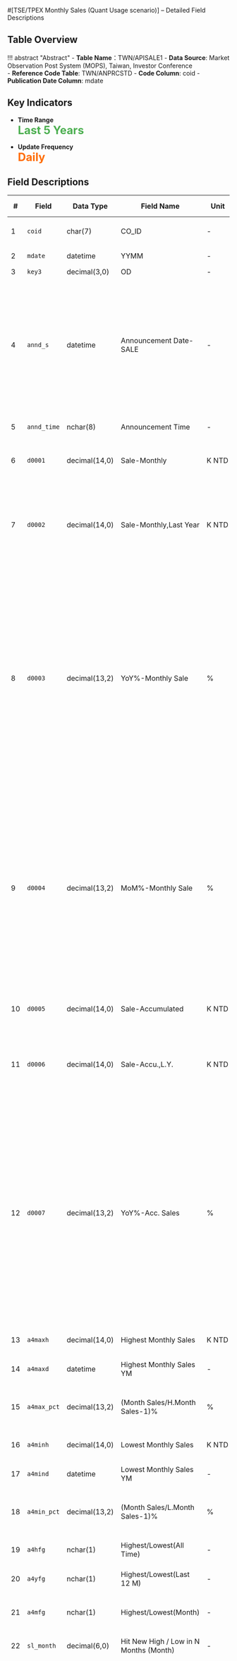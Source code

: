 #[TSE/TPEX Monthly Sales (Quant Usage scenario)] – Detailed Field Descriptions


## Table Overview

!!! abstract "Abstract"
    - **Table Name**：TWN/APISALE1
    - **Data Source**: Market Observation Post System (MOPS), Taiwan, Investor Conference  
    - **Reference Code Table**: TWN/ANPRCSTD
    - **Code Column**: coid
    - **Publication Date Column**: mdate

## Key Indicators

<div class="grid cards grid-3" markdown>

- __Time Range__  
  **<span style="font-size: 1.8em; color: #4caf50;">Last 5 Years</span>**

- __Update Frequency__  
  **<span style="font-size: 1.8em; color: #ff6d00;">Daily</span>**

</div>



## Field Descriptions

| # | Field  | Data Type       | Field Name   | Unit | Field Description|
|----|----------------|------------------|--------------------------------------|-----------|--------------------------------------------------------------------------------------------------------------------|
| 1  | `coid`         | char(7)          | CO_ID                              | -         | Company code given by the exchange	  |
| 2  | `mdate`        | datetime         | YYMM             | -         | Year and month of data cutoff	|
| 3  | `key3`         | decimal(3,0)     | OD                     | -         | Serial No.	 |
| 4  | `annd_s`       | datetime         | Announcement Date-SALE           | -         | Revenue announcement date: The exchange requires companies above the public offering level to announance their self-assessed revenue by the 10th day of each month.	|
| 5  | `annd_time`    | nchar(8)         | Announcement Time	          | -         | Revenue announcement timing	|
| 6  | `d0001`        | decimal(14,0)    | Sale-Monthly	               | K NTD	        | The company's self-assessed monthly revenue	 |
| 7  | `d0002`        | decimal(14,0)    | Sale-Monthly,Last Year     | K NTD       | The company has disclosed the self-assessed monthly revenue for the same period last year for users' comparison. |
| 8  | `d0003`        | decimal(13,2)    | YoY%-Monthly Sale	       | %         | Monthly revenue growth rate for the same period last year (%)Since the company provides information on the same period the previous year when disclosing the current month's revenue for comparison, the calculation is based on the information on the same period last year announced by the company on the same day.[^1]	|
| 9  | `d0004`        | decimal(13,2)    | MoM%-Monthly Sale	                 | %         | This is the change in monthly revenue between the current month and the previous month.Since the company may revise its revenue from time to time, the prior month's revenue herein refers to the latest prior month's revenue released before the date of this announcement. [^2]|
| 10 | `d0005`        | decimal(14,0)    | Sale-Accumulated	           | K NTD        | Accumulated self-assessed revenue for the year 	|
| 11 | `d0006`        | decimal(14,0)    | Sale-Accu.,L.Y.	        | K NTD        | The company disclosed its cumulative net sales for the same period last year for comparison purposes.	  |
| 12 | `d0007`        | decimal(13,2)    | YoY%-Acc. Sales	   | %         |Accumulated revenue growth rate for the same period last year (%) Since the company provides information about the same period the previous year when disclosing the current month's revenue for comparison, the calculation is based on the information of the same period last year announced by the company on the same day.	[^3] |
| 13 | `a4maxh`       | decimal(14,0)    | Highest Monthly Sales	   | K NTD        | All-time high monthly revenue       |
| 14 | `a4maxd`       | datetime         | Highest Monthly Sales YM	    | -         | Year/month of all-time high revenue                                                                               |
| 15 | `a4max_pct`    | decimal(13,2)    | (Month Sales/H.Month Sales-1)%	         | %         | ((This month’s revenue ÷ Historical max revenue) × 100)-1                                                              |
| 16 | `a4minh`       | decimal(14,0)    | Lowest Monthly Sales	   | K NTD        | All-time low monthly revenue                                                                                      |
| 17 | `a4mind`       | datetime         | Lowest Monthly Sales YM	   | -         | Year/month of all-time low revenue                                                                                |
| 18 | `a4min_pct`    | decimal(13,2)    | 	(Month Sales/L.Month Sales-1)%    | %         | ((This month’s revenue ÷ Historical min revenue) × 100)-1                                                              |
| 19 | `a4hfg`        | nchar(1)         | Highest/Lowest(All Time)	  | -         | Whether it’s a historical high/low (H/L)                                                                               |
| 20 | `a4yfg`        | nchar(1)         | Highest/Lowest(Last 12 M)	       | -         | Whether it’s a 1-year high/low  (H/L)                                                                                     |
| 21 | `a4mfg`        | nchar(1)         | Highest/Lowest(Month)	| -         | Whether it’s a high/low for same month   (H/L)                                                                            |
| 22 | `sl_month`     | decimal(6,0)     | Hit New High / Low in N Months (Month)	      | -         | How many months hit a new high/low                                                                                |
| 23 | `t8107`        | decimal(14,0)    | Sale-Accu.,Last 12M	         | K NTD	     | The monthly revenue for the past 12 months is projected from the beginning of the month.Since the company may revise its revenue from time to time, the calculation is based on the latest revenue of the last 12 months released before the date of this announcement.|
| 24 | `t8111`        | decimal(14,0)    | Sale-Accu.,L.Y.12M	  | %         |The sum of monthly revenue for the last 12 months is calculated from the same month of the previous year.Since the company may occasionally revise revenue, the calculation is based on the latest revenue for the same month last year for the 12 months before this announcement. |
| 25 | `r18`          | decimal(13,2)    | YoY%-Acc. Sales L12M	  | %         | Growth rate of revenue for the last 12 months compared to the same period of last year.	[^4] |
| 26 | `t8133`        | decimal(14,0)    | Sale-Accu.,Last 3M	        | K NTD	 | Monthly revenues for the past three months are summarized from the beginning of the month they were generated.Since the company may revise its revenue from time to time, the calculation is based on the latest revenue of the last three months before the date of this announcement. |
| 27 | `t8134`        | decimal(14,0)    | Sale-Accu.,L.Y. 3M	   | K NTD	  | The sum of last year's monthly revenue over the previous three months is calculated from the same month of last year.Since the company may revise revenue from time to time, the calculation is based on the latest monthly revenue for the same period last year, released before the date of this announcement. |
| 28 | `r25`          | decimal(13,2)    | YoY%-Acc. Sales L 3M	 | %         | (Accumulated revenue for the last three months - Accumulated revenue for the last three months of the same period last year) / ABS (Accumulated revenue for the last three months of the same period last year) *100(%)		[^5]                      |
| 29 | `r26`          | decimal(13,2)    | MoM%-Acc. Sales L 3M	    | %         | (Cumulative revenue in the past 3 months - Cumulative revenue in the past 3 months last month) /ABS (Cumulative revenue in the past 3 months last month) *100(%)Last month's cumulative revenue for the last three months is calculated based on the latest last month's cumulative revenue for the previous three months before this announcement. [^6]      |
| 30 | `r26a`         | decimal(13,2)    | QoQ%-Acc. Sales L 3M	   | %         | The rate of change in cumulative revenue for the last three months compared to the cumulative revenue for the last three months before the date of this announcement is used to calculate the rate of change for a single moving quarter.Since the company may revise its revenue from time to time, the cumulative revenue for the last three months before this announcement is based on the latest cumulative revenue for the last three months before the announcement date. [^7]    |
| 31 | `d0025`        | decimal(14,0)    | Outstanding Shares    | K shares |The number of common shares outstanding at the end of the year.  |
| 32 | `d0026`        | decimal(11,2)    | Sale/Per Month	    | NTD        | Monthly Revenue / Shares Outstanding	[^8]    |
| 33 | `d0027`        | decimal(11,2)    | Sale/Share-Accu.	  | NTD        | Cumulative Revenue / Outstanding Shares	[^9]    |
| 34 | `r19`          | decimal(11,2)    | Sale/Share-Accu.L12M	  | NTD        | Cumulative Revenue  for the Last 12 Months / Outstanding Shares	[^10]     |
| 35 | `r27`          | decimal(11,2)    | Sale/Share-Accu.L 3M	  | NTD        | Cumulative Revenue for the Last 3 Months / Outstanding Shares	[^11]    |
| 36 | `diff_rmk`     | nchar(300)       | Remark                          | -         | This information has been provided since 2013/01 and is mainly derived from explaining the reasons for the change in revenue from the Market Observation Post System [Monthly Revenue].	|



[^1]:([Sale-Monthly] - [Sale-Monthly,Last Year]) / ABS[Sale-Monthly,Last Year] *100(%)
[^2]:([Sale-Monthly] - [Latest prior month's Sale-Monthly]) / ABS[Latest prior month's Sale-Monthly] *100(%)
[^3]:([Sale-Accumulated] - [Sale-Accu.,L.Y.]) / ABS[Sale-Accu.,L.Y.] *100(%)
[^4]:([Sale-Accu.,Last 12M] - [Sale-Accu.,L.Y.12M]) / ABS[Sale-Accu.,L.Y.12M] *100(%)
[^5]:([Sale-Accu.,Last 3M] - [Sale-Accu.,L.Y.3M]) / ABS[Sale-Accu.,L.Y.3M] *100(%)
[^6]:([Sale-Accu.,Last 3M] - [Last month's Sale-Accu.,Last 3M]) / ABS[Last month's Sale-Accu.,Last 3M] *100(%)
[^7]:([Sale-Accu.,Last 3M] - [Last 3 months ago Sale-Accu.,Last 3M]) / ABS[Last 3 months ago Sale-Accu.,Last 3M] *100(%)
[^8]:[Sale-Monthly] / [Outstanding Shares]
[^9]:[Sale-Accumulated] / [Outstanding Shares]
[^10]:[Sale-Accu.,Last 12M] / [Outstanding Shares]
[^11]:[Sale-Accu.,Last 3M] / [Outstanding Shares]




## API Request Examples

!!! example "Examples"

    === "REST"
    
        ```http
        GET https://api.tej.com.tw/api/datatables/TWN/APISALE1.json?api_key=<YOURAPIKEY>
        ```
    
    === "Python"
    
        ```python
        import tejapi
        tejapi.ApiConfig.api_key = "YOURAPIKEY"
        data = tejapi.get('TWN/APISALE1')
        ```
    
    === "R"
    
        ```r
        library("Tejapi")
        Tejapi.api_key("YOURAPIKEY")
        yourdata<- Tejapi('TWN/APISALE1')
        ```
    
    === "C#"
    
        ```csharp
        using Tejapi;
        var client = new TejClient("<YOURAPIKEY>");
        var result = await client.GetAsync("TWN/APISALE1");
        ```
    
    === "vb.net"
    
        ```vbnet
        Imports Tejapi
        Dim client As TejClient = New TejClient("<YOURAPIKEY>")
        Dim result As DataTable = Await client.GetAsync("TWN/APISALE1")
        ```



